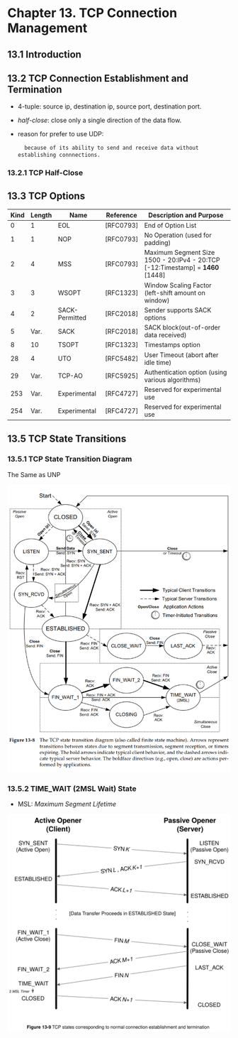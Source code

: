 # Chapter 13. TCP Connection Management #


## 13.1 Introduction ##

## 13.2 TCP Connection Establishment and Termination ##

- 4-tuple: source ip, destination ip, source port, destination port.
- _half-close_: close only a single direction of the data flow.
- reason for prefer to use UDP:

        because of its ability to send and receive data without establishing connnections.

### 13.2.1 TCP Half-Close ###

## 13.3 TCP Options

| Kind | Length | Name           | Reference | Description and Purpose                                      |
| ---- | ------ | -------------- | --------- | ------------------------------------------------------------ |
| 0    | 1      | EOL            | [RFC0793] | End of Option List                                           |
| 1    | 1      | NOP            | [RFC0793] | No Operation (used for padding)                              |
| 2    | 4      | MSS            | [RFC0793] | Maximum Segment Size <br />1500 - 20:IPv4 - 20:TCP [-12:Timestamp] = **1460** [1448] |
| 3    | 3      | WSOPT          | [RFC1323] | Window Scaling Factor (left-shift amount on window)          |
| 4    | 2      | SACK-Permitted | [RFC2018] | Sender supports SACK options                                 |
| 5    | Var.   | SACK           | [RFC2018] | SACK block(out-of-order data received)                       |
| 8    | 10     | TSOPT          | [RFC1323] | Timestamps option                                            |
| 28   | 4      | UTO            | [RFC5482] | User Timeout (abort after idle time)                         |
| 29   | Var.   | TCP-AO         | [RFC5925] | Authentication option (using various algorithms)             |
| 253  | Var.   | Experimental   | [RFC4727] | Reserved for experimental use                                |
| 254  | Var.   | Experimental   | [RFC4727] | Reserved for experimental use                                |

## 13.5 TCP State Transitions ##

### 13.5.1 TCP State Transition Diagram

The Same as UNP 

![image-20230409162314729](./ch13.assets/image-20230409162314729.png)



### 13.5.2 TIME_WAIT (2MSL Wait) State ###


- MSL: _Maximum Segment Lifetime_

![](img/fig13-9.svg)
